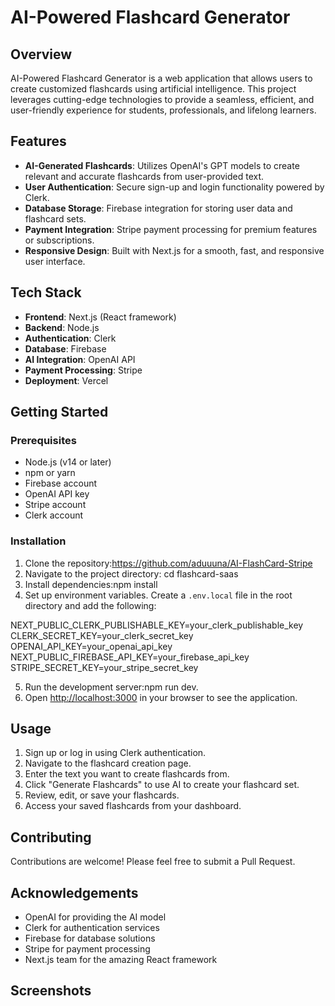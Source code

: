 # AI-Powered Flashcard Generator

## Overview

AI-Powered Flashcard Generator is a web application that allows users to create customized flashcards using artificial intelligence. This project leverages cutting-edge technologies to provide a seamless, efficient, and user-friendly experience for students, professionals, and lifelong learners.

## Features

- **AI-Generated Flashcards**: Utilizes OpenAI's GPT models to create relevant and accurate flashcards from user-provided text.
- **User Authentication**: Secure sign-up and login functionality powered by Clerk.
- **Database Storage**: Firebase integration for storing user data and flashcard sets.
- **Payment Integration**: Stripe payment processing for premium features or subscriptions.
- **Responsive Design**: Built with Next.js for a smooth, fast, and responsive user interface.

## Tech Stack

- **Frontend**: Next.js (React framework)
- **Backend**: Node.js
- **Authentication**: Clerk
- **Database**: Firebase
- **AI Integration**: OpenAI API
- **Payment Processing**: Stripe
- **Deployment**: Vercel

## Getting Started

### Prerequisites

- Node.js (v14 or later)
- npm or yarn
- Firebase account
- OpenAI API key
- Stripe account
- Clerk account

### Installation

1. Clone the repository:https://github.com/aduuuna/AI-FlashCard-Stripe
2. Navigate to the project directory: cd flashcard-saas
3. Install dependencies:npm install
4. Set up environment variables. 
Create a `.env.local` file in the root directory and add the following:

NEXT_PUBLIC_CLERK_PUBLISHABLE_KEY=your_clerk_publishable_key
CLERK_SECRET_KEY=your_clerk_secret_key
OPENAI_API_KEY=your_openai_api_key
NEXT_PUBLIC_FIREBASE_API_KEY=your_firebase_api_key
STRIPE_SECRET_KEY=your_stripe_secret_key

5. Run the development server:npm run dev.
6. Open [http://localhost:3000](http://localhost:3000) in your browser to see the application.

## Usage

1. Sign up or log in using Clerk authentication.
2. Navigate to the flashcard creation page.
3. Enter the text you want to create flashcards from.
4. Click "Generate Flashcards" to use AI to create your flashcard set.
5. Review, edit, or save your flashcards.
6. Access your saved flashcards from your dashboard.

## Contributing

Contributions are welcome! Please feel free to submit a Pull Request.


## Acknowledgements

- OpenAI for providing the AI model
- Clerk for authentication services
- Firebase for database solutions
- Stripe for payment processing
- Next.js team for the amazing React framework

## Screenshots

